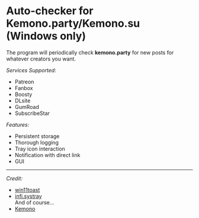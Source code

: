 # Auto-checker for Kemono.party/Kemono.su (Windows only)

The program will periodically check **kemono.party** for new posts for whatever creators you want.

*Services Supported:*
- Patreon
- Fanbox
- Boosty
- DLsite
- GumRoad
- SubscribeStar

*Features:*
- Persistent storage
- Thorough logging
- Tray icon interaction
- Notification with direct link
- GUI

***
*Credit:*
- [win11toast](https://github.com/GitHub30/win11toast)
- [infi.systray](https://github.com/Infinidat/infi.systray)  
And of course...
- [Kemono](https://kemono.su)